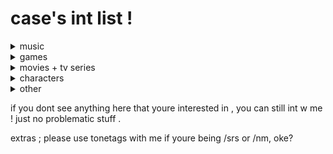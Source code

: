 # case's int list !
<details>
    <summary>music</summary>
    green day , sleep token , snot , incubus , twenty one pilots , deftones</details>
<details>
  <summary>games</summary>
  call of duty , titanfall , mortal kombat , silent hill , ponytown
</details>
<details>
  <summary>movies + tv series</summary>
  the rookie , the spiderverse (itsv/atsv) , legally blonde , central intelligence , the recruit , red, white & royal  blue
</details>
<details>
  <summary>characters</summary>
  phillip graves , johnny cage , john cooper , frank woods
</details>
<details>
  <summary>other</summary>
  f1 , writing , architecture , drumming , drawing
</details>

if you dont see anything here that youre interested in , you can still int w me ! just no problematic stuff .

extras ; please use tonetags with me if youre being /srs or /nm, oke?
